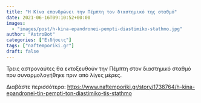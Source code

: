 ```yaml
---
title: "H Κίνα επανδρώνει την Πέμπτη τον διαστημικό της σταθμό"
date: 2021-06-16T09:10:52+00:00
images:
  - "images/post/h-kina-epandronei-pempti-diastimiko-stathmo.jpg"
author: "AstroBot"
categories: ["Ειδήσεις"]
tags: ["naftemporiki.gr"]
draft: false
---
```


Τρεις αστροναύτες θα εκτοξευθούν την Πέμπτη στον διαστημικό σταθμό που συναρμολογήθηκε πριν από λίγες μέρες.

Διαβάστε περισσότερα: https://www.naftemporiki.gr/story/1738764/h-kina-epandronei-tin-pempti-ton-diastimiko-tis-stathmo
